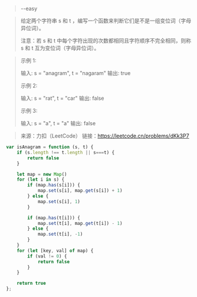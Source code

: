 > --easy

> 给定两个字符串 s 和 t ，编写一个函数来判断它们是不是一组变位词（字母异位词）。
> 
> 注意：若 s 和 t 中每个字符出现的次数都相同且字符顺序不完全相同，则称 s 和 t 互为变位词（字母异位词）。

 

> 示例 1:
> 
> 输入: s = "anagram", t = "nagaram"
> 输出: true
> 
> 示例 2:
> 
> 输入: s = "rat", t = "car"
> 输出: false
> 
> 示例 3:
> 
> 输入: s = "a", t = "a"
> 输出: false

> 来源：力扣（LeetCode）
> 链接：https://leetcode.cn/problems/dKk3P7
```javascript
var isAnagram = function (s, t) {
    if (s.length !== t.length || s===t) {
        return false
    }

    let map = new Map()
    for (let i in s) {
        if (map.has(s[i])) {
            map.set(s[i], map.get(s[i]) + 1)
        } else {
            map.set(s[i], 1)
        }

        if (map.has(t[i])) {
            map.set(t[i], map.get(t[i]) - 1)
        } else {
            map.set(t[i], -1)
        }
    }
    for (let [key, val] of map) {
        if (val != 0) {
            return false
        }
    }

    return true
};
```